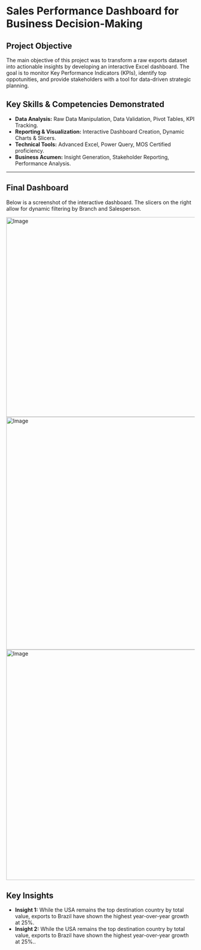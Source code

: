 # Sales Performance Dashboard for Business Decision-Making

## Project Objective
The main objective of this project was to transform a raw exports dataset into actionable insights by developing an interactive Excel dashboard. The goal is to monitor Key Performance Indicators (KPIs), identify top oppotunities, and provide stakeholders with a tool for data-driven strategic planning.

## Key Skills & Competencies Demonstrated
- **Data Analysis:** Raw Data Manipulation, Data Validation, Pivot Tables, KPI Tracking.
- **Reporting & Visualization:** Interactive Dashboard Creation, Dynamic Charts & Slicers.
- **Technical Tools:** Advanced Excel, Power Query, MOS Certified proficiency.
- **Business Acumen:** Insight Generation, Stakeholder Reporting, Performance Analysis.

---

## Final Dashboard
Below is a screenshot of the interactive dashboard. The slicers on the right allow for dynamic filtering by Branch and Salesperson.

<img width="1040" height="534" alt="Image" src="https://github.com/user-attachments/assets/a84e976e-93c1-48f6-be71-2662fecacb3a" />

<img width="1482" height="622" alt="Image" src="https://github.com/user-attachments/assets/3807479c-5d92-4506-adb5-7c31538ffc8f" />

<img width="1292" height="616" alt="Image" src="https://github.com/user-attachments/assets/d91bc0cc-a5c9-4375-a0e1-b0bb21c9d510" />

## Key Insights
- **Insight 1:** While the USA remains the top destination country by total value, exports to Brazil have shown the highest year-over-year growth at 25%.
- **Insight 2:** While the USA remains the top destination country by total value, exports to Brazil have shown the highest year-over-year growth at 25%..
